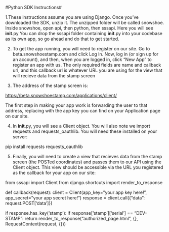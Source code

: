 #Python SDK Instructions#

1.These instructions assume you are using Django. Once you’ve downloaded the SDK, unzip it. The unzipped folder will be called snowshoe. Inside snowshoe, open api, then python, then sssapi. Here you will see __init__.py You can drop the sssapi folder containing __init__.py into your codebase as its own app, so go ahead and do that to get started.

2. To get the app running, you will need to register on our site. Go to beta.snowshoestamp.com and click Log In. Now, log in (or sign up for an account), and then, when you are logged in, click “New App” to register an app with us. The only required fields are name and callback url, and this callback url is whatever URL you are using for the view that will recieve data from the stamp screen

3. The address of the stamp screen is:

https://beta.snowshoestamp.com/applications/client/<your app key here>

The first step in making your app work is forwarding the user to that address, replacing <your app key> with the app key you can find on your Application page on our site.

4. In __init__.py, you will see a Client object. You will also note we import requests and requests_oauthlib. You will need these installed on your server:

 pip install requests requests_oauthlib

5. Finally, you will need to create a view that recieves data from the stamp screen (the POSTed coordinates) and passes them to our API using the Client object. This view should be accessible via the URL you registered as the callback for your app on our site:

 
from sssapi import Client
from django.shortcuts import render_to_response

def callback(request):
 client = Client(app_key=”your app key here!”, app_secret=”your app secret here!”)
 response = client.call({“data”: request.POST[‘data’]})

 if response.has_key(‘stamp’):
 if response[‘stamp’][‘serial’] == “DEV-STAMP”:
 return render_to_response(“authorized_page.html”, 
 {},
 RequestContext(request, {}))